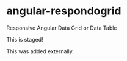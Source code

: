 # angular-respondogrid
Responsive Angular Data Grid or Data Table

This is staged!

This was added externally.
